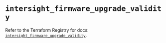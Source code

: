 # `intersight_firmware_upgrade_validity`

Refer to the Terraform Registry for docs: [`intersight_firmware_upgrade_validity`](https://registry.terraform.io/providers/ciscodevnet/intersight/1.0.71/docs/resources/firmware_upgrade_validity).
